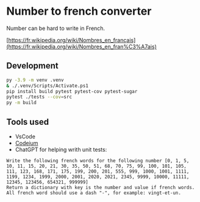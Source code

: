 # Number to french converter

Number can be hard to write in French.

[https://fr.wikipedia.org/wiki/Nombres_en_français](https://fr.wikipedia.org/wiki/Nombres_en_fran%C3%A7ais)

## Development

```bash
py -3.9 -m venv .venv
& ./.venv/Scripts/Activate.ps1
pip install build pytest pytest-cov pytest-sugar
pytest ./tests --cov=src
py -m build
```

## Tools used

- VsCode
- [Codeium](https://codeium.com)
- ChatGPT for helping writh unit tests:

```text
Write the following french words for the following number [0, 1, 5, 10, 11, 15, 20, 21, 30, 35, 50, 51, 68, 70, 75, 99, 100, 101, 105, 111, 123, 168, 171, 175, 199, 200, 201, 555, 999, 1000, 1001, 1111, 1199, 1234, 1999, 2000, 2001, 2020, 2021, 2345, 9999, 10000, 11111, 12345, 123456, 654321, 999999]
Return a dictionary with key is the number and value if french words.
All french word should use a dash "-", for example: vingt-et-un.
```

